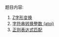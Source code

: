 题目内容:
1. [Z字形变换](https://leetcode-cn.com/problems/zigzag-conversion/)
2. [字符串转换整数 (atoi)](https://leetcode-cn.com/problems/string-to-integer-atoi/)
3. [正则表达式匹配](https://leetcode-cn.com/problems/regular-expression-matching/)